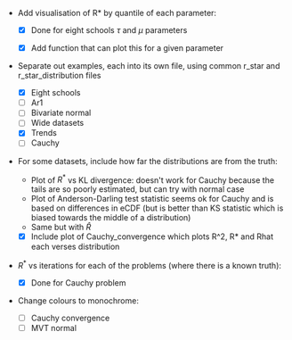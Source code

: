 * Add visualisation of R* by quantile of each parameter:
  * [x] Done for eight schools $\tau$ and $\mu$ parameters

  * [x] Add function that can plot this for a given parameter

* Separate out examples, each into its own file, using common r_star and r_star_distribution files
  * [x] Eight schools
  * [ ] Ar1
  * [ ] Bivariate normal
  * [ ] Wide datasets
  * [x] Trends
  * [ ] Cauchy

* For some datasets, include how far the distributions are from the truth:
  * Plot of $R^*$ vs KL divergence: doesn't work for Cauchy because the tails are so poorly estimated, but can try with normal case
  * Plot of Anderson-Darling test statistic seems ok for Cauchy and is based on differences in eCDF (but is better than KS statistic which is biased towards the middle of a distribution)
  * Same but with $\hat{R}$
  * [x] Include plot of Cauchy_convergence which plots R^2, R* and Rhat each verses distribution

* $R^*$ vs iterations for each of the problems (where there is a known truth):

  * [x] Done for Cauchy problem

* Change colours to monochrome:
  * [ ] Cauchy convergence
  * [ ] MVT normal